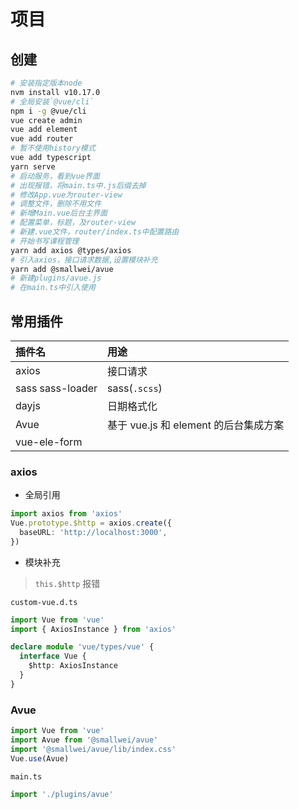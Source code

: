 # 项目

## 创建

```bash
# 安装指定版本node
nvm install v10.17.0
# 全局安装`@vue/cli`
npm i -g @vue/cli
vue create admin
vue add element
vue add router
# 暂不使用history模式
vue add typescript
yarn serve
# 启动服务，看到vue界面
# 出现报错，将main.ts中.js后缀去掉
# 修改App.vue为router-view
# 调整文件，删除不用文件
# 新增Main.vue后台主界面
# 配置菜单，标题，及router-view
# 新建.vue文件，router/index.ts中配置路由
# 开始书写课程管理
yarn add axios @types/axios
# 引入axios，接口请求数据,设置模块补充
yarn add @smallwei/avue
# 新建plugins/avue.js
# 在main.ts中引入使用
```

## 常用插件

| 插件名           | 用途                                  |
| :--------------- | :------------------------------------ |
| axios            | 接口请求                              |
| sass sass-loader | sass(`.scss`)                         |
| dayjs            | 日期格式化                            |
| Avue             | 基于 vue.js 和 element 的后台集成方案 |
| vue-ele-form     |                                       |

### axios

- 全局引用

```ts
import axios from 'axios'
Vue.prototype.$http = axios.create({
  baseURL: 'http://localhost:3000',
})
```

- 模块补充

> `this.$http` 报错

`custom-vue.d.ts`

```ts
import Vue from 'vue'
import { AxiosInstance } from 'axios'

declare module 'vue/types/vue' {
  interface Vue {
    $http: AxiosInstance
  }
}
```

### Avue

```js
import Vue from 'vue'
import Avue from '@smallwei/avue'
import '@smallwei/avue/lib/index.css'
Vue.use(Avue)
```

`main.ts`

```js
import './plugins/avue'
```


